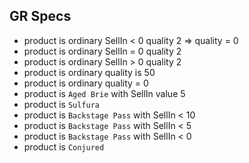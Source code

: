## GR Specs

- product is ordinary SellIn < 0 quality 2 => quality = 0
- product is ordinary SellIn = 0 quality 2
- product is ordinary SellIn > 0 quality 2
- product is ordinary quality is 50
- product is ordinary quality = 0
- product is `Aged Brie` with SellIn value 5
- product is `Sulfura`
- product is `Backstage Pass` with SellIn < 10
- product is `Backstage Pass` with SellIn < 5
- product is `Backstage Pass` with SellIn < 0
- product is `Conjured`

